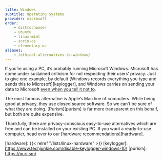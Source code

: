 ```yaml
---
title: Windows
subtitle: Operating Systems
provider: microsoft
order:
    - distrochooser
    - ubuntu
    - linux-mint
    - zorin-os
    - elementary-os
aliases:
    - /ethical-alternatives-to-windows/
---
```


If you’re using a PC, it’s probably running Microsoft Windows. Microsoft has come under sustained criticism for not respecting their users’ privacy. Just to give one example, by default [Windows records everything you type and sends this to Microsoft][keylogger], and Windows carries on sending your data to Microsoft [even when you tell it not to][chatterbox].

The most famous alternative is Apple’s Mac line of computers. While being good at privacy, they use closed source software. So we can’t be sure of what they are doing. [Purism][purism] is far more transparent on this behalf, but both are quite expensive.

Thankfully, there are privacy-conscious easy-to-use alternatives which are free and can be installed on your existing PC. If you want a ready-to-use computer, head over to our [hardware recommendations][hardware].

[chatterbox]: https://arstechnica.com/information-technology/2015/08/even-when-told-not-to-windows-10-just-cant-stop-talking-to-microsoft/
[hardware]: {{< relref "/lists/linux-hardware" >}}
[keylogger]: https://www.techjunkie.com/disable-keylogger-windows-10/
[purism]: https://puri.sm/